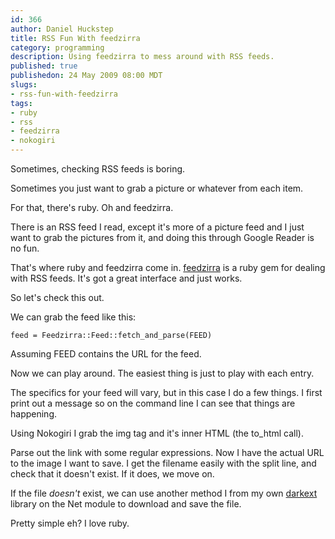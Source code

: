 ```yaml
--- 
id: 366
author: Daniel Huckstep
title: RSS Fun With feedzirra
category: programming
description: Using feedzirra to mess around with RSS feeds.
published: true
publishedon: 24 May 2009 08:00 MDT
slugs: 
- rss-fun-with-feedzirra
tags: 
- ruby
- rss
- feedzirra
- nokogiri
---
```

Sometimes, checking RSS feeds is boring.

Sometimes you just want to grab a picture or whatever from each item.

For that, there's ruby. Oh and feedzirra.

There is an RSS feed I read, except it's more of a picture feed and I
just want to grab the pictures from it, and doing this through Google
Reader is no fun.

That's where ruby and feedzirra come in.
[feedzirra](http://github.com/pauldix/feedzirra) is a ruby gem for
dealing with RSS feeds. It's got a great interface and just works.

So let's check this out.

We can grab the feed like this:

    feed = Feedzirra::Feed::fetch_and_parse(FEED)

Assuming FEED contains the URL for the feed.

Now we can play around. The easiest thing is just to play with each
entry.

<script type="text/javascript" src="http://gist.github.com/177764.js?file=feedzirra-example.rb"></script>

The specifics for your feed will vary, but in this case I do a few
things. I first print out a message so on the command line I can see
that things are happening.

Using Nokogiri I grab the img tag and it's inner HTML (the to_html
call).

Parse out the link with some regular expressions. Now I have the actual
URL to the image I want to save. I get the filename easily with the
split line, and check that it doesn't exist. If it does, we move on.

If the file *doesn't* exist, we can use another method I from my own
[darkext](http://github.com/darkhelmet/darkext) library on the Net
module to download and save the file.

Pretty simple eh? I love ruby.